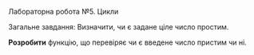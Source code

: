 Лабораторна робота №5. Цикли

Загальне завдання: Визначити, чи є задане ціле число простим.

**Розробити** функцію, що перевіряє чи є введене число пристим чи ні.
